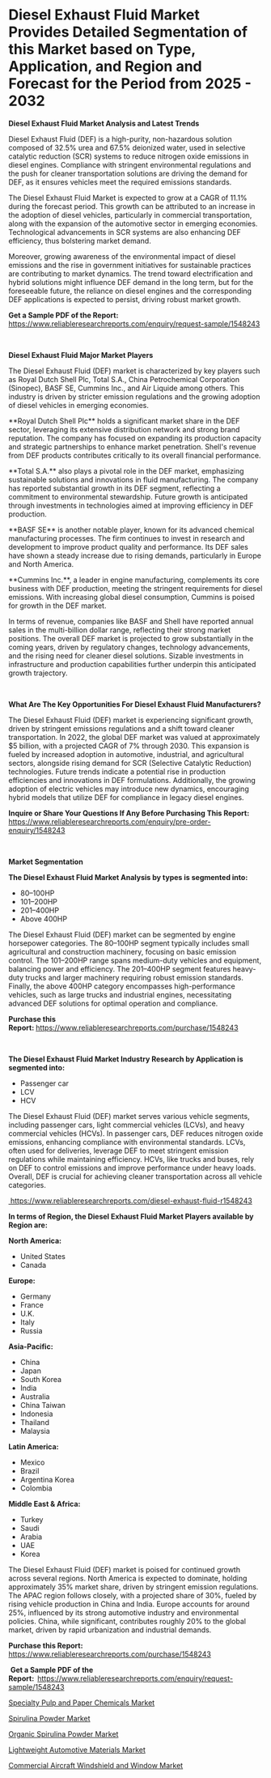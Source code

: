 <p><h1>Diesel Exhaust Fluid Market Provides Detailed Segmentation of this Market based on Type, Application, and Region and Forecast for the Period from 2025 - 2032</h1></p><p><strong>Diesel Exhaust Fluid Market Analysis and Latest Trends</strong></p>
<p><p>Diesel Exhaust Fluid (DEF) is a high-purity, non-hazardous solution composed of 32.5% urea and 67.5% deionized water, used in selective catalytic reduction (SCR) systems to reduce nitrogen oxide emissions in diesel engines. Compliance with stringent environmental regulations and the push for cleaner transportation solutions are driving the demand for DEF, as it ensures vehicles meet the required emissions standards.</p><p>The Diesel Exhaust Fluid Market is expected to grow at a CAGR of 11.1% during the forecast period. This growth can be attributed to an increase in the adoption of diesel vehicles, particularly in commercial transportation, along with the expansion of the automotive sector in emerging economies. Technological advancements in SCR systems are also enhancing DEF efficiency, thus bolstering market demand.</p><p>Moreover, growing awareness of the environmental impact of diesel emissions and the rise in government initiatives for sustainable practices are contributing to market dynamics. The trend toward electrification and hybrid solutions might influence DEF demand in the long term, but for the foreseeable future, the reliance on diesel engines and the corresponding DEF applications is expected to persist, driving robust market growth.</p></p>
<p><strong>Get a Sample PDF of the Report:&nbsp;</strong> <a href="https://www.reliableresearchreports.com/enquiry/request-sample/1548243?utm_campaign=33&utm_medium=2&utm_source=Github&utm_content=ia&utm_term=01042025&utm_id=diesel-exhaust-fluid">https://www.reliableresearchreports.com/enquiry/request-sample/1548243</a></p>
<p>&nbsp;</p>
<p><strong>Diesel Exhaust Fluid Major Market Players</strong></p>
<p><p>The Diesel Exhaust Fluid (DEF) market is characterized by key players such as Royal Dutch Shell Plc, Total S.A., China Petrochemical Corporation (Sinopec), BASF SE, Cummins Inc., and Air Liquide among others. This industry is driven by stricter emission regulations and the growing adoption of diesel vehicles in emerging economies.</p><p>**Royal Dutch Shell Plc** holds a significant market share in the DEF sector, leveraging its extensive distribution network and strong brand reputation. The company has focused on expanding its production capacity and strategic partnerships to enhance market penetration. Shell's revenue from DEF products contributes critically to its overall financial performance.</p><p>**Total S.A.** also plays a pivotal role in the DEF market, emphasizing sustainable solutions and innovations in fluid manufacturing. The company has reported substantial growth in its DEF segment, reflecting a commitment to environmental stewardship. Future growth is anticipated through investments in technologies aimed at improving efficiency in DEF production.</p><p>**BASF SE** is another notable player, known for its advanced chemical manufacturing processes. The firm continues to invest in research and development to improve product quality and performance. Its DEF sales have shown a steady increase due to rising demands, particularly in Europe and North America.</p><p>**Cummins Inc.**, a leader in engine manufacturing, complements its core business with DEF production, meeting the stringent requirements for diesel emissions. With increasing global diesel consumption, Cummins is poised for growth in the DEF market.</p><p>In terms of revenue, companies like BASF and Shell have reported annual sales in the multi-billion dollar range, reflecting their strong market positions. The overall DEF market is projected to grow substantially in the coming years, driven by regulatory changes, technology advancements, and the rising need for cleaner diesel solutions. Sizable investments in infrastructure and production capabilities further underpin this anticipated growth trajectory.</p></p>
<p>&nbsp;</p>
<p><strong>What Are The Key Opportunities For Diesel Exhaust Fluid Manufacturers?</strong></p>
<p><p>The Diesel Exhaust Fluid (DEF) market is experiencing significant growth, driven by stringent emissions regulations and a shift toward cleaner transportation. In 2022, the global DEF market was valued at approximately $5 billion, with a projected CAGR of 7% through 2030. This expansion is fueled by increased adoption in automotive, industrial, and agricultural sectors, alongside rising demand for SCR (Selective Catalytic Reduction) technologies. Future trends indicate a potential rise in production efficiencies and innovations in DEF formulations. Additionally, the growing adoption of electric vehicles may introduce new dynamics, encouraging hybrid models that utilize DEF for compliance in legacy diesel engines.</p></p>
<p><strong>Inquire or Share Your Questions If Any Before Purchasing This Report:</strong> <a href="https://www.reliableresearchreports.com/enquiry/pre-order-enquiry/1548243?utm_campaign=33&utm_medium=2&utm_source=Github&utm_content=ia&utm_term=01042025&utm_id=diesel-exhaust-fluid">https://www.reliableresearchreports.com/enquiry/pre-order-enquiry/1548243</a></p>
<p>&nbsp;</p>
<p><strong>Market Segmentation</strong></p>
<p><strong>The Diesel Exhaust Fluid Market Analysis by types is segmented into:</strong></p>
<p><ul><li>80–100HP</li><li>101–200HP</li><li>201–400HP</li><li>Above 400HP</li></ul></p>
<p><p>The Diesel Exhaust Fluid (DEF) market can be segmented by engine horsepower categories. The 80–100HP segment typically includes small agricultural and construction machinery, focusing on basic emission control. The 101–200HP range spans medium-duty vehicles and equipment, balancing power and efficiency. The 201–400HP segment features heavy-duty trucks and larger machinery requiring robust emission standards. Finally, the above 400HP category encompasses high-performance vehicles, such as large trucks and industrial engines, necessitating advanced DEF solutions for optimal operation and compliance.</p></p>
<p><strong>Purchase this Report:&nbsp;</strong><a href="https://www.reliableresearchreports.com/purchase/1548243?utm_campaign=33&utm_medium=2&utm_source=Github&utm_content=ia&utm_term=01042025&utm_id=diesel-exhaust-fluid">https://www.reliableresearchreports.com/purchase/1548243</a></p>
<p>&nbsp;</p>
<p><strong>The Diesel Exhaust Fluid Market Industry Research by Application is segmented into:</strong></p>
<p><ul><li>Passenger car</li><li>LCV</li><li>HCV</li></ul></p>
<p><p>The Diesel Exhaust Fluid (DEF) market serves various vehicle segments, including passenger cars, light commercial vehicles (LCVs), and heavy commercial vehicles (HCVs). In passenger cars, DEF reduces nitrogen oxide emissions, enhancing compliance with environmental standards. LCVs, often used for deliveries, leverage DEF to meet stringent emission regulations while maintaining efficiency. HCVs, like trucks and buses, rely on DEF to control emissions and improve performance under heavy loads. Overall, DEF is crucial for achieving cleaner transportation across all vehicle categories.</p></p>
<p><a href="https://www.reliableresearchreports.com/diesel-exhaust-fluid-r1548243?utm_campaign=33&utm_medium=2&utm_source=Github&utm_content=ia&utm_term=01042025&utm_id=diesel-exhaust-fluid">&nbsp;https://www.reliableresearchreports.com/diesel-exhaust-fluid-r1548243</a></p>
<p><strong>In terms of Region, the Diesel Exhaust Fluid Market Players available by Region are:</strong></p>
<p>
    <p> <strong> North America: </strong>
        <ul>
            <li>United States</li>
            <li>Canada</li>
        </ul>
        </p> 
    <p> <strong> Europe: </strong>
        <ul>
            <li>Germany</li>
            <li>France</li>
            <li>U.K.</li>
            <li>Italy</li>
            <li>Russia</li>
        </ul>
        </p> 
    <p> <strong> Asia-Pacific: </strong>
        <ul>
            <li>China</li>
            <li>Japan</li>
            <li>South Korea</li>
            <li>India</li>
            <li>Australia</li>
            <li>China Taiwan</li>
            <li>Indonesia</li>
            <li>Thailand</li>
            <li>Malaysia</li>
        </ul>
        </p> 
    <p> <strong> Latin America: </strong>
        <ul>
            <li>Mexico</li>
            <li>Brazil</li>
            <li>Argentina Korea</li>
            <li>Colombia</li>
        </ul>
        </p> 
    <p> <strong> Middle East & Africa: </strong>
        <ul>
            <li>Turkey</li>
            <li>Saudi</li>
            <li>Arabia</li>
            <li>UAE</li>
            <li>Korea</li>
        </ul>
    </p>
    </p>
<p><p>The Diesel Exhaust Fluid (DEF) market is poised for continued growth across several regions. North America is expected to dominate, holding approximately 35% market share, driven by stringent emission regulations. The APAC region follows closely, with a projected share of 30%, fueled by rising vehicle production in China and India. Europe accounts for around 25%, influenced by its strong automotive industry and environmental policies. China, while significant, contributes roughly 20% to the global market, driven by rapid urbanization and industrial demands.</p></p>
<p><strong>Purchase this Report: </strong><a href="https://www.reliableresearchreports.com/purchase/1548243?utm_campaign=33&utm_medium=2&utm_source=Github&utm_content=ia&utm_term=01042025&utm_id=diesel-exhaust-fluid">https://www.reliableresearchreports.com/purchase/1548243</a></p>
<p>&nbsp;<strong>Get a Sample PDF of the Report:&nbsp;&nbsp;</strong><a href="https://www.reliableresearchreports.com/enquiry/request-sample/1548243?utm_campaign=33&utm_medium=2&utm_source=Github&utm_content=ia&utm_term=01042025&utm_id=diesel-exhaust-fluid">https://www.reliableresearchreports.com/enquiry/request-sample/1548243</a></p>
<p><strong></strong></p>
<p><p><a href="https://github.com/rodinayygacklezi/Market-Research-Report-List-1/blob/main/specialty-pulp-and-paper-chemicals-market.md?utm_campaign=33&utm_medium=2&utm_source=Github&utm_content=ia&utm_term=01042025&utm_id=diesel-exhaust-fluid">Specialty Pulp and Paper Chemicals Market</a></p><p><a href="https://github.com/hammelximalschid/Market-Research-Report-List-1/blob/main/spirulina-powder-market.md?utm_campaign=33&utm_medium=2&utm_source=Github&utm_content=ia&utm_term=01042025&utm_id=diesel-exhaust-fluid">Spirulina Powder Market</a></p><p><a href="https://github.com/osbornrdaflalo/Market-Research-Report-List-1/blob/main/organic-spirulina-powder-market.md?utm_campaign=33&utm_medium=2&utm_source=Github&utm_content=ia&utm_term=01042025&utm_id=diesel-exhaust-fluid">Organic Spirulina Powder Market</a></p><p><a href="https://github.com/darenph8er/Market-Research-Report-List-1/blob/main/lightweight-automotive-materials-market.md?utm_campaign=33&utm_medium=2&utm_source=Github&utm_content=ia&utm_term=01042025&utm_id=diesel-exhaust-fluid">Lightweight Automotive Materials Market</a></p><p><a href="https://github.com/ElviraLeka1962/Market-Research-Report-List-1/blob/main/commercial-aircraft-windshield-and-window-market.md?utm_campaign=33&utm_medium=2&utm_source=Github&utm_content=ia&utm_term=01042025&utm_id=diesel-exhaust-fluid">Commercial Aircraft Windshield and Window Market</a></p></p>